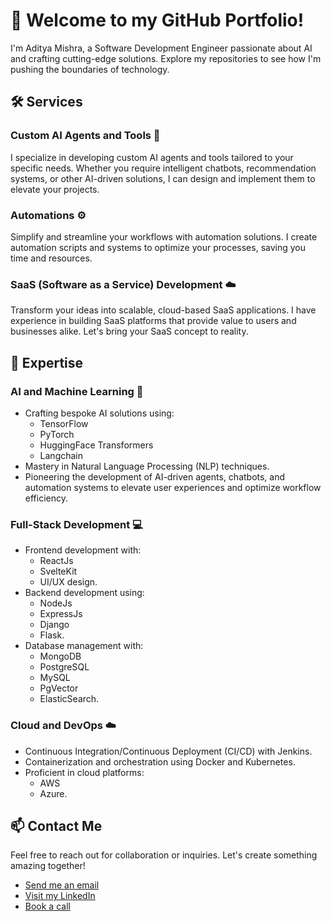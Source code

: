<!-- Profile Header -->
# 👋 Welcome to my GitHub Portfolio!

I'm Aditya Mishra, a Software Development Engineer passionate about AI and crafting cutting-edge solutions. Explore my repositories to see how I'm pushing the boundaries of technology.

<!-- Services Section -->
## 🛠️ Services

### Custom AI Agents and Tools 🤖
I specialize in developing custom AI agents and tools tailored to your specific needs. Whether you require intelligent chatbots, recommendation systems, or other AI-driven solutions, I can design and implement them to elevate your projects.

### Automations ⚙️
Simplify and streamline your workflows with automation solutions. I create automation scripts and systems to optimize your processes, saving you time and resources.

### SaaS (Software as a Service) Development ☁️
Transform your ideas into scalable, cloud-based SaaS applications. I have experience in building SaaS platforms that provide value to users and businesses alike. Let's bring your SaaS concept to reality.

<!-- Expertise Section -->
## 🚀 Expertise

### AI and Machine Learning 🤖
- Crafting bespoke AI solutions using:
  - TensorFlow
  - PyTorch
  - HuggingFace Transformers
  - Langchain
- Mastery in Natural Language Processing (NLP) techniques.
- Pioneering the development of AI-driven agents, chatbots, and automation systems to elevate user experiences and optimize workflow efficiency.

### Full-Stack Development 💻
- Frontend development with:
  - ReactJs
  - SvelteKit
  - UI/UX design.
- Backend development using:
  - NodeJs
  - ExpressJs
  - Django
  - Flask.
- Database management with:
  - MongoDB
  - PostgreSQL
  - MySQL
  - PgVector
  - ElasticSearch.

### Cloud and DevOps ☁️
- Continuous Integration/Continuous Deployment (CI/CD) with Jenkins.
- Containerization and orchestration using Docker and Kubernetes.
- Proficient in cloud platforms:
  - AWS
  - Azure.

<!-- Contact Section -->
## 📫 Contact Me

Feel free to reach out for collaboration or inquiries. Let's create something amazing together!
- [Send me an email](mailto:your-email@example.com)
- [Visit my LinkedIn](https://www.linkedin.com/in/your-linkedin-url/)
- [Book a call](https://calendly.com/adimis-ai/15-minute-discovery-call-with-aditya-mishra)
